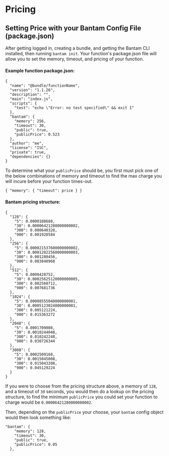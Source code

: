 # Pricing

## Setting Price with your Bantam Config File (package.json)

After getting logged in, creating a bundle, and getting the Bantam CLI installed, then running `bantam init`. Your function's package.json file will allow you to set the memory, timeout, and pricing of your function.

#### Example function package.json:

```
{
  "name": "@bundle/functionName",
  "version": "1.1.26",
  "description": "",
  "main": "index.js",
  "scripts": {
    "test": "echo \"Error: no test specified\" && exit 1"
  },
  "bantam": {
    "memory": 256,
    "timeout": 30,
    "public": true,
    "publicPrice": 0.523
  },
  "author": "me",
  "license": "ISC",
  "private": true,
  "dependencies": {}
}
```

To determine what your `publicPrice` should be, you first must pick one of the below combinations of memory and timeout to find the max charge you will incure before your function times-out.

`{ "memory": { "timeout": price } }`

#### Bantam pricing structure:

```
{
  "128": {
    "5": 0.0000108688,
    "30": 0.00006421280000000002,
    "300": 0.000640328,
    "900": 0.001920584
  },
  "256": {
    "5": 0.000021537600000000002,
    "30": 0.00012822560000000003,
    "300": 0.001280456,
    "900": 0.003840968
  },
  "512": {
    "5": 0.0000428752,
    "30": 0.00025625120000000005,
    "300": 0.002560712,
    "900": 0.007681736
  },
  "1024": {
    "5": 0.00008555040000000001,
    "30": 0.0005123024000000001,
    "300": 0.005121224,
    "900": 0.015363272
  },
  "2048": {
    "5": 0.0001709008,
    "30": 0.0010244048,
    "300": 0.010242248,
    "900": 0.030726344
  },
  "3008": {
    "5": 0.0002509168,
    "30": 0.0015045008,
    "300": 0.015043208,
    "900": 0.045129224
  }
}
```

If you were to choose from the pricing structure above, a memory of `128`, and a timeout of `30` seconds, you would then do a lookup on the pricing structure, to find the minimum `publicPrice` you could set your function to charge would be `0.00006421280000000002`.

Then, depending on the `publicPrice` your choose, your `bantam` config object would then look something like:

```
"bantam": {
    "memory": 128,
    "timeout": 30,
    "public": true,
    "publicPrice": 0.05
  },
```
